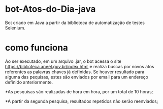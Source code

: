 # bot-Atos-do-Dia-java
Bot criado em Java a partir da biblioteca de automatização de testes Selenium.

# como funciona 
Ao ser executado, em um arquivo .jar, o bot acessa o site https://biblioteca.aneel.gov.br/index.html e realiza buscas por novos atos referentes as palavras chaves já definidas.
Se houver resultado para alguma das pequisas, estes são enviados por email para um endereço definido anteriormente.

*As pesquisas são realizadas de hora em hora, por um total de 10 horas;

*A partir da segunda pesquisa, resultados repetidos não serão reenviados;
